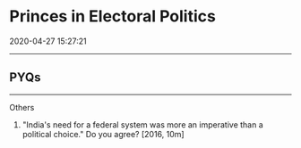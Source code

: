 # Princes in Electoral Politics

2020-04-27 15:27:21

---

## PYQs

---

Others

1. "India's need for a federal system was more an imperative than a political choice." Do you agree? [2016, 10m]
